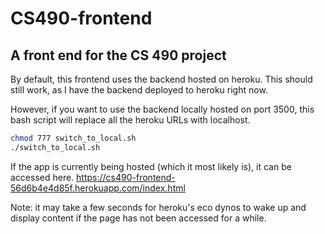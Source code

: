 # CS490-frontend
## A front end for the CS 490 project

By default, this frontend uses the backend hosted on heroku. This should still work, as I have the backend deployed to heroku right now.

However, if you want to use the backend locally hosted on port 3500, this bash script will replace all the heroku URLs with localhost.

```bash
chmod 777 switch_to_local.sh
./switch_to_local.sh 
```

If the app is currently being hosted (which it most likely is), it can be accessed here. https://cs490-frontend-56d6b4e4d85f.herokuapp.com/index.html

Note: it may take a few seconds for heroku's eco dynos to wake up and display content if the page has not been accessed for a while.